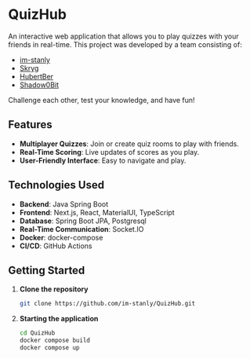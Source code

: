# QuizHub

An interactive web application that allows you to play quizzes with your friends in real-time. This project was developed by a team consisting of:

- [im-stanly](https://github.com/im-stanly)
- [Skryg](https://github.com/Skryg)
- [HubertBer](https://github.com/HubertBer)
- [Shadow0Bit](https://github.com/Shadow0Bit)

Challenge each other, test your knowledge, and have fun!

## Features

- **Multiplayer Quizzes**: Join or create quiz rooms to play with friends.
- **Real-Time Scoring**: Live updates of scores as you play.
- **User-Friendly Interface**: Easy to navigate and play.

## Technologies Used

- **Backend**: Java Spring Boot
- **Frontend**: Next.js, React, MaterialUI, TypeScript
- **Database**: Spring Boot JPA, Postgresql
- **Real-Time Communication**: Socket.IO
- **Docker**: docker-compose
- **CI/CD**: GitHub Actions

## Getting Started

1. **Clone the repository**
   ```bash
   git clone https://github.com/im-stanly/QuizHub.git
2. **Starting the application**
   ```bash
   cd QuizHub
   docker compose build
   docker compose up
